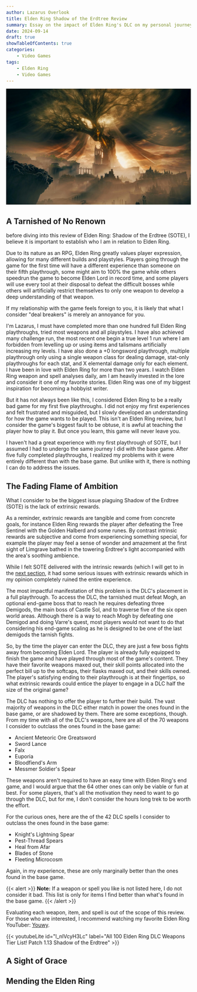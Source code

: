 ```yaml
---
author: Lazarus Overlook
title: Elden Ring Shadow of the Erdtree Review
summary: Essay on the impact of Elden Ring's DLC on my personal journey.
date: 2024-09-14
draft: true
showTableOfContents: true
categories:
    - Video Games
tags:
    - Elden Ring
    - Video Games
---
```


![Elden Ring Shadow of the Erdtree wallpaper](sote.webp)

## A Tarnished of No Renown

before diving into this review of Elden Ring: Shadow of the Erdtree (SOTE), I believe it is important to establish who I am in relation to Elden Ring.

Due to its nature as an RPG, Elden Ring greatly values player expression, allowing for many different builds and playstyles. Players going through the game for the first time will have a different experience than someone on their fifth playthrough, some might aim to 100% the game while others speedrun the game to become Elden Lord in record time, and some players will use every tool at their disposal to defeat the difficult bosses while others will artificially restrict themselves to only one weapon to develop a deep understanding of that weapon.

If my relationship with the game feels foreign to you, it is likely that what I consider "deal breakers" is merely an annoyance for you.

I'm Lazarus, I must have completed more than one hundred full Elden Ring playthroughs, tried most weapons and all playstyles. I have also achieved many challenge run, the most recent one begin a true level 1 run where I am forbidden from levelling up or using items and talismans artificially increasing my levels. I have also done a +0 longsword playthrough, multiple playthrough only using a single weapon class for dealing damage, stat-only playthroughs for each stat, and X elemental damage only for each element. I have been in love with Elden Ring for more than two years. I watch Elden Ring weapon and spell analyses daily, am I am heavily invested in the lore and consider it one of my favorite stories. Elden Ring was one of my biggest inspiration for becoming a hobbyist writer.

But it has not always been like this, I considered Elden Ring to be a really bad game for my first five playthroughs. I did not enjoy my first experiences and felt frustrated and misguided, but I slowly developed an understanding for how the game wants to be played. This isn't an Elden Ring review, but I consider the game's biggest fault to be obtuse, it is awful at teaching the player how to play it. But once you learn, this game will never leave you.

I haven't had a great experience with my first playthrough of SOTE, but I assumed I had to undergo the same journey I did with the base game. After five fully completed playthroughs, I realized my problems with it were entirely different than with the base game. But unlike with it, there is nothing I can do to address the issues.

## The Fading Flame of Ambition



What I consider to be the biggest issue plaguing Shadow of the Erdtree (SOTE) is the lack of extrinsic rewards.

As a reminder, extrinsic rewards are tangible and come from concrete goals, for instance Elden Ring rewards the player after defeating the Tree Sentinel with the Golden Halberd and some runes. By contrast intrinsic rewards are subjective and come from experiencing something special, for example the player may feel a sense of wonder and amazement at the first sight of Limgrave bathed in the towering Erdtree's light accompanied with the area's soothing ambience.

While I felt SOTE delivered with the intrinsic rewards (which I will get to in the [next section](#a-sight-of-grace), it had some serious issues with extrinsic rewards which in my opinion completely ruined the entire experience.

The most impactful manifestation of this problem is the DLC's placement in a full playthrough. To access the DLC, the tarnished must defeat Mogh, an optional end-game boss that to reach he requires defeating three Demigods, the main boss of Castle Sol, and to traverse five of the six open world areas. Although there is a way to reach Mogh by defeating one Demigod and doing Varre's quest, most players would not want to do that considering his end-game scaling as he is designed to be one of the last demigods the tarnish fights.

So, by the time the player can enter the DLC, they are just a few boss fights away from becoming Elden Lord. The player is already fully equipped to finish the game and have played through most of the game's content. They have their favorite weapons maxed out, their skill points allocated into the perfect bill up to the softcaps, their flasks maxed out, and their skills owned. The player's satisfying ending to their playthrough is at their fingertips, so what extrinsic rewards could entice the player to engage in a DLC half the size of the original game?

The DLC has nothing to offer the player to further their build. The vast majority of weapons in the DLC either match in power the ones found in the base game, or are shadowed by them. There are some exceptions, though. From my time with all of the DLC's weapons, here are all of the 70 weapons I consider to outclass the ones found in the base game:

- Ancient Meteoric Ore Greatsword
- Sword Lance
- Falx
- Euporia
- Bloodfiend's Arm
- Messmer Soldier's Spear

These weapons aren't required to have an easy time with Elden Ring's end game, and I would argue that the 64 other ones can only be viable or fun at best. For some players, that's all the motivation they need to want to go through the DLC, but for me, I don't consider the hours long trek to be worth the effort.

For the curious ones, here are the of the 42 DLC spells I consider to outclass the ones found in the base game:
- Knight's Lightning Spear
- Pest-Thread Spears
- Heal from Afar
- Blades of Stone
- Fleeting Microcosm

Again, in my experience, these are only marginally better than the ones found in the base game.

{{< alert >}}
**Note:** If a weapon or spell you like is not listed here, I do not consider it bad. This list is only for items I find better than what's found in the base game.
{{< /alert >}}

Evaluating each weapon, item, and spell is out of the scope of this review. For those who are interested, I recommend watching my favorite Elden Ring YouTuber: [Youwy](https://www.youtube.com/@youwy).

{{< youtubeLite id="l_nlVcyH3Lc" label="All 100 Elden Ring DLC Weapons Tier List! Patch 1.13 Shadow of the Erdtree" >}}


## A Sight of Grace

## Mending the Elden Ring

<!-- My issues with the game:
- No reason to play since it's post end game and finishing it has no
  consequences outside of the land of shadows
- There is no character progression past the end game because the flask is maxed
  out, and there are very few weapons, spells or items that outlcass what's
  found in the base game. Levels don't matter anymore.
- Scadutree fragments are boring to forage because they all matter in contrast
  to golden seeds. They could have helped with post end-game progression, but
  there is literally nothing else in the game to push progression further
- Most bosses are so out of my way, I don't even care for fighting them. In the
  original game, the player has to fight two rune bearer and they have the
  choice, afterwards 7 bosses are required to beat the game. In SOTE, only 3
  bosses total are required to finish the DLC. Since there is no reason to fight
  any other boss, I don't really want to
- I personally did not like the bossses (dancing lion is hard to read,
  putrescent knight is underwhelming, the boar guy is really fun to fight but
  requires Vow of the Indomitable, the flower is too easy and anti-climactic,
  radahn is one of the worst bosses ever (reference the video on the subject)
- The lore is underwhelming and lackluster
- Furnace Golems are extremely boring to fight
- There are so many totally empty areas, it makes me want not to explore the
  open world (along with no character progression)
- The DLC is super short (just need to beat Messmer, Saint of the Bud, and
  Consort Radahn)
- Most of the development effort were spent on Shadowkeep, so the other legacy
  dungeons are small and don't have much content or brenching paths

Good things to say:
- I love the characters in the DLC
- The soundtrack is one of the best in FS's history
- The little bit of lore we had is quite nice and reflects the themes of Elden
  Rig perfectly and deepens them
- Some areas look fantastic
- Shadowkeep is a great dungeon, even if I did not personally like it
- The smaller overworld dungeons looked a lot better than the base game and were
  bigger and more intricate, I liked it
- CURSE YOU, BAYYYYYYYYYLE

Explore why I find the DLC to be one of my worse gaming experiences while others
say it's one of the bests

How to fix the DLC? Must be cheap to do, no creating mass assets, no redesigning
entire areas or no adding new dungeons and bosses Put the DLC at the beginning
of the game and scale the items and enemies accordingly Make beating the DLC
lead to the end of the base game Either replace scadutree fragments with golden
seeds and sacred tears OR rework the scadutree fragments like making them have
an effect outside of the land of shadows only once Consort Radahn is defeated
-->
